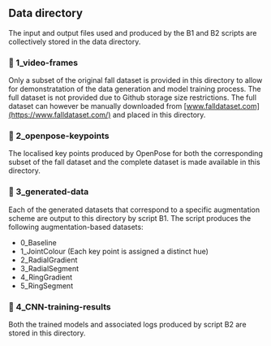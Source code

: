 ## Data directory
The input and output files used and produced by the B1 and B2 scripts are collectively stored in the data directory.

### 📁 1_video-frames
Only a subset of the original fall dataset is provided in this directory to allow for demonstratation of the data generation and model training process. The full dataset is not provided due to Github storage size restrictions. The full dataset can however be manually downloaded from [www.falldataset.com](https://www.falldataset.com/) and placed in this directory.

### 📁 2_openpose-keypoints
The localised key points produced by OpenPose for both the corresponding subset of the fall dataset and the complete dataset is made available in this directory.

### 📁 3_generated-data
Each of the generated datasets that correspond to a specific augmentation scheme are output to this directory by script B1. The script produces the following augmentation-based datasets:
  * 0_Baseline
  * 1_JointColour (Each key point is assigned a distinct hue)
  * 2_RadialGradient
  * 3_RadialSegment
  * 4_RingGradient
  * 5_RingSegment

### 📁 4_CNN-training-results
Both the trained models and associated logs produced by script B2 are stored in this directory.
